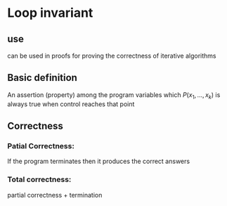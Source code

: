 # Loop invariant

## use
can be used in proofs for proving the correctness of iterative algorithms

## Basic definition
An assertion (property) among the program variables which $P(x_1,...,x_k)$ is always true when control reaches that point

## Correctness

### Patial Correctness:
If the program terminates then it produces the correct answers

### Total correctness:
partial correctness + termination
